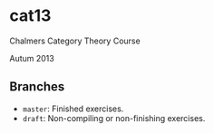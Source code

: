 cat13
=====

Chalmers Category Theory Course

Autum 2013

Branches
--------

+ `master`: Finished exercises.
+ `draft`: Non-compiling or non-finishing exercises.

